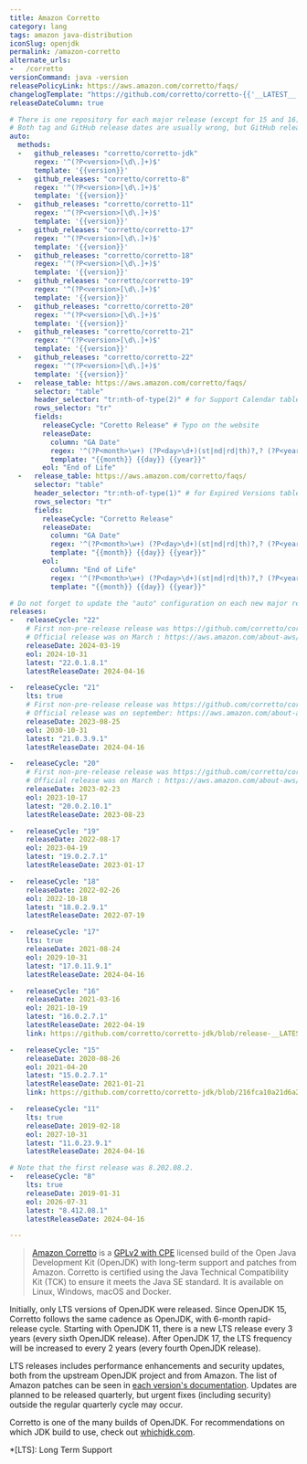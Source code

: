 ```yaml
---
title: Amazon Corretto
category: lang
tags: amazon java-distribution
iconSlug: openjdk
permalink: /amazon-corretto
alternate_urls:
-   /corretto
versionCommand: java -version
releasePolicyLink: https://aws.amazon.com/corretto/faqs/
changelogTemplate: "https://github.com/corretto/corretto-{{'__LATEST__'|split:'.'|first}}/blob/release-__LATEST__/CHANGELOG.md"
releaseDateColumn: true

# There is one repository for each major release (except for 15 and 16).
# Both tag and GitHub release dates are usually wrong, but GitHub release dates are closer to the correct date.
auto:
  methods:
  -   github_releases: "corretto/corretto-jdk"
      regex: '^(?P<version>[\d\.]+)$'
      template: '{{version}}'
  -   github_releases: "corretto/corretto-8"
      regex: '^(?P<version>[\d\.]+)$'
      template: '{{version}}'
  -   github_releases: "corretto/corretto-11"
      regex: '^(?P<version>[\d\.]+)$'
      template: '{{version}}'
  -   github_releases: "corretto/corretto-17"
      regex: '^(?P<version>[\d\.]+)$'
      template: '{{version}}'
  -   github_releases: "corretto/corretto-18"
      regex: '^(?P<version>[\d\.]+)$'
      template: '{{version}}'
  -   github_releases: "corretto/corretto-19"
      regex: '^(?P<version>[\d\.]+)$'
      template: '{{version}}'
  -   github_releases: "corretto/corretto-20"
      regex: '^(?P<version>[\d\.]+)$'
      template: '{{version}}'
  -   github_releases: "corretto/corretto-21"
      regex: '^(?P<version>[\d\.]+)$'
      template: '{{version}}'
  -   github_releases: "corretto/corretto-22"
      regex: '^(?P<version>[\d\.]+)$'
      template: '{{version}}'
  -   release_table: https://aws.amazon.com/corretto/faqs/
      selector: "table"
      header_selector: "tr:nth-of-type(2)" # for Support Calendar table
      rows_selector: "tr"
      fields:
        releaseCycle: "Coretto Release" # Typo on the website
        releaseDate:
          column: "GA Date"
          regex: '^(?P<month>\w+) (?P<day>\d+)(st|nd|rd|th)?,? (?P<year>\d{4}).*$'
          template: "{{month}} {{day}} {{year}}"
        eol: "End of Life"
  -   release_table: https://aws.amazon.com/corretto/faqs/
      selector: "table"
      header_selector: "tr:nth-of-type(1)" # for Expired Versions table
      rows_selector: "tr"
      fields:
        releaseCycle: "Corretto Release"
        releaseDate:
          column: "GA Date"
          regex: '^(?P<month>\w+) (?P<day>\d+)(st|nd|rd|th)?,? (?P<year>\d{4}).*$'
          template: "{{month}} {{day}} {{year}}"
        eol:
          column: "End of Life"
          regex: '^(?P<month>\w+) (?P<day>\d+)(st|nd|rd|th)?,? (?P<year>\d{4}).*$'
          template: "{{month}} {{day}} {{year}}"

# Do not forget to update the "auto" configuration on each new major release.
releases:
-   releaseCycle: "22"
    # First non-pre-release release was https://github.com/corretto/corretto-22/releases/tag/22.0.0.36.2
    # Official release was on March : https://aws.amazon.com/about-aws/whats-new/2024/03/amazon-corretto-22-generally-available/
    releaseDate: 2024-03-19
    eol: 2024-10-31
    latest: "22.0.1.8.1"
    latestReleaseDate: 2024-04-16

-   releaseCycle: "21"
    lts: true
    # First non-pre-release release was https://github.com/corretto/corretto-21/releases/tag/21.0.0.35.1
    # Official release was on september: https://aws.amazon.com/about-aws/whats-new/2023/09/amazon-corretto-21-generally-available/
    releaseDate: 2023-08-25
    eol: 2030-10-31
    latest: "21.0.3.9.1"
    latestReleaseDate: 2024-04-16

-   releaseCycle: "20"
    # First non-pre-release release was https://github.com/corretto/corretto-20/releases/tag/20.0.0.36.1
    # Official release was on March : https://aws.amazon.com/about-aws/whats-new/2023/03/amazon-corretto-20/
    releaseDate: 2023-02-23
    eol: 2023-10-17
    latest: "20.0.2.10.1"
    latestReleaseDate: 2023-08-23

-   releaseCycle: "19"
    releaseDate: 2022-08-17
    eol: 2023-04-19
    latest: "19.0.2.7.1"
    latestReleaseDate: 2023-01-17

-   releaseCycle: "18"
    releaseDate: 2022-02-26
    eol: 2022-10-18
    latest: "18.0.2.9.1"
    latestReleaseDate: 2022-07-19

-   releaseCycle: "17"
    lts: true
    releaseDate: 2021-08-24
    eol: 2029-10-31
    latest: "17.0.11.9.1"
    latestReleaseDate: 2024-04-16

-   releaseCycle: "16"
    releaseDate: 2021-03-16
    eol: 2021-10-19
    latest: "16.0.2.7.1"
    latestReleaseDate: 2022-04-19
    link: https://github.com/corretto/corretto-jdk/blob/release-__LATEST__/CHANGELOG.md

-   releaseCycle: "15"
    releaseDate: 2020-08-26
    eol: 2021-04-20
    latest: "15.0.2.7.1"
    latestReleaseDate: 2021-01-21
    link: https://github.com/corretto/corretto-jdk/blob/216fca10a21d6a26ca2846d4ca2861ea644a7a1e/CHANGELOG.md#january-2021-critical-patch-update-corretto-version-150271

-   releaseCycle: "11"
    lts: true
    releaseDate: 2019-02-18
    eol: 2027-10-31
    latest: "11.0.23.9.1"
    latestReleaseDate: 2024-04-16

# Note that the first release was 8.202.08.2.
-   releaseCycle: "8"
    lts: true
    releaseDate: 2019-01-31
    eol: 2026-07-31
    latest: "8.412.08.1"
    latestReleaseDate: 2024-04-16

---
```


> [Amazon Corretto](https://aws.amazon.com/corretto/) is a [GPLv2 with CPE](https://openjdk.org/legal/gplv2+ce.html)
> licensed build of the Open Java Development Kit (OpenJDK) with long-term support and patches from
> Amazon. Corretto is certified using the Java Technical Compatibility Kit (TCK) to ensure it meets
> the Java SE standard. It is available on Linux, Windows, macOS and Docker.

Initially, only LTS versions of OpenJDK were released.
Since OpenJDK 15, Corretto follows the same cadence as OpenJDK, with 6-month rapid-release cycle.
Starting with OpenJDK 11, there is a new LTS release every 3 years (every sixth OpenJDK release).
After OpenJDK 17, the LTS frequency will be increased to every 2 years (every fourth OpenJDK release).

LTS releases includes performance enhancements and security updates, both from the upstream OpenJDK
project and from Amazon. The list of Amazon patches can be seen in [each version's documentation](https://docs.aws.amazon.com/corretto/).
Updates are planned to be released quarterly, but urgent fixes (including security) outside the
regular quarterly cycle may occur.

Corretto is one of the many builds of OpenJDK. For recommendations on which JDK build to use, check
out [whichjdk.com](https://whichjdk.com/#amazon-corretto).

*[LTS]: Long Term Support
